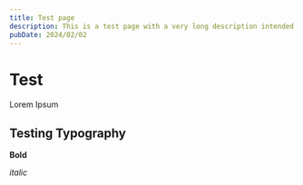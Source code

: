 ```yaml
---
title: Test page
description: This is a test page with a very long description intended to overflow for testing how to handle such cases
pubDate: 2024/02/02
---
```

# Test

Lorem Ipsum

## Testing Typography

**Bold**

*italic*
